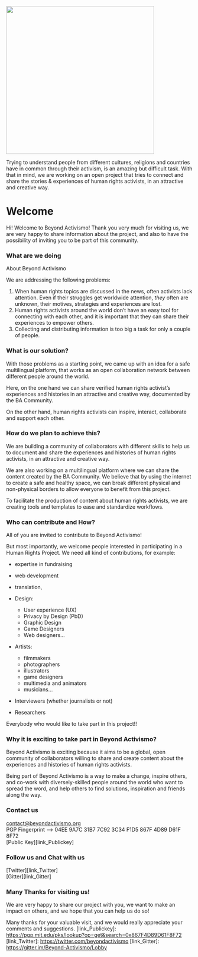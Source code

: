 <a href="https://www.beyondactivismo.org">
  <img
    src="https://beyondactivismo.org/wp-content/uploads/
2017/11/LOGO-COMO-LOGO-PAG-copia-768x388.jpg"
    align="center"
    width=400
  </img>
</a>

Trying to understand people from different cultures, religions and countries have in common through their activism, is an amazing but difficult task.
With that in mind, we are working on an open project that tries
to connect and share the stories & experiences of human rights activists, in an attractive and creative way.

# Welcome


Hi! Welcome to Beyond Activismo!
Thank you very much  for visiting us, we are very happy to share information about the project, and also to have the possibility of inviting you to be part of this community.

### What are we doing
About Beyond Activismo

We are addressing the following problems:

1. When human rights topics are discussed in the news, often activists lack attention. Even if their struggles get worldwide attention, _they_ often
are unknown, their motives, strategies and experiences are lost.
2. Human rights activists around the world don’t have an easy tool for connecting with each other, and it is important that they can share their
experiences to empower others.
3. Collecting and distributing information is too big a task for only a couple of people.

### What is our solution?
With those problems as a starting point, we came up with an idea for a safe multilingual platform, that works as an open collaboration network between different people around the world. 

Here, on the one hand we can share verified human rights
activist’s experiences and histories in an attractive and creative way, documented by the BA Community. 

On the other hand, human rights activists can inspire, interact, collaborate and support each other.

### How do we plan to achieve this?

We are building a community of collaborators with different skills to help us to document and share the experiences and histories of human rights activists, in an attractive and creative way.

We are also working on a multilingual platform where we can share the content created by the BA Community. We believe that by using the internet to create a safe and healthy space, we can break different physical and non-physical borders to allow everyone to benefit from this project.

To facilitate the production of content about human rights activists, we are creating tools and templates to ease and standardize workflows.

### Who can contribute and How?

All of you are invited to contribute to Beyond Activismo!

But most importantly, we welcome people interested in participating in a Human Rights Project.
We need all kind of contributions, for example:

- expertise in fundraising
- web development 
- translation, 
- Design: 
  - User experience (UX)
  - Privacy by Design (PbD)
  - Graphic Design
  - Game Designers
  - Web designers...

- Artists:
  - filmmakers
  - photographers
  - illustrators
  - game designers
  - multimedia and animators
  - musicians...

- Interviewers (whether journalists or not)
- Researchers

Everybody who would like to take part in this project!!

### Why it is exciting to take part in Beyond Activismo?
Beyond Activismo is exciting because it aims to be a global, open community of collaborators willing to share and create content about the experiences and histories of human rights activists.

Being part of Beyond Activismo is a way to make a change, inspire others, and co-work with diversely-skilled people around the world who want to spread the word, and help others to find solutions, inspiration and
friends along the way.

### Contact us

contact@beyondactivismo.org   
PGP Fingerprint --> 04EE 9A7C 31B7 7C92 3C34 F1D5 867F 4D89 D61F 8F72   
[Public Key][link_Publickey]   

### Follow us and Chat with us
[Twitter][link_Twitter]   
[Gitter][link_Gitter]

### Many Thanks for visiting us!
We are very happy to share our project with you, we want to make an impact on others, and we hope that you can help us do so!

Many thanks for your valuable visit, and we would really appreciate your comments and suggestions.
[link_Publickey]: https://pgp.mit.edu/pks/lookup?op=get&search=0x867F4D89D61F8F72
[link_Twitter]: https://twitter.com/beyondactivismo
[link_Gitter]: https://gitter.im/Beyond-Activismo/Lobby

